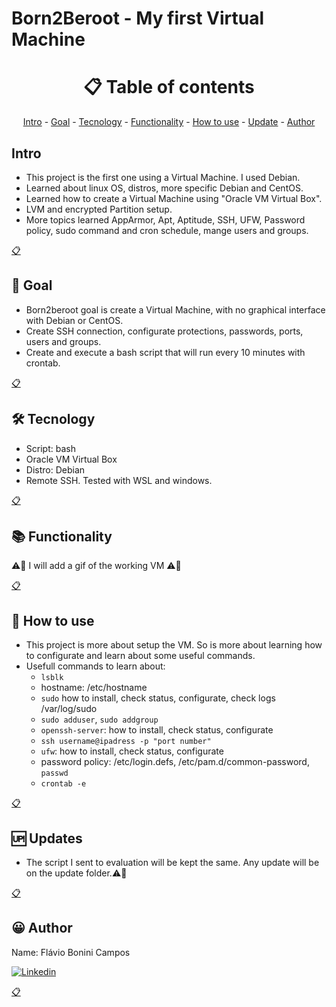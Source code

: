 # Born2Beroot - My first Virtual Machine

<h1 name ="content" align = "center">📋 Table of contents</h1>
<p align = "center">
  <a href = "#intro">Intro</a> -
  <a href = "#goal">Goal</a> -
  <a href = "#tec">Tecnology</a> -
  <a href = "#function">Functionality</a> -
  <a href = "#how">How to use</a> -
  <a href = "#update">Update</a> -
  <a href = "#author">Author</a>
</p>

<a name="intro"/> <h2> Intro </h2> </a>
- This project is the first one using a Virtual Machine. I used Debian.
- Learned about linux OS, distros, more specific Debian and CentOS.  
- Learned how to create a Virtual Machine using "Oracle VM Virtual Box".
- LVM and encrypted Partition setup.
- More topics learned AppArmor, Apt, Aptitude, SSH, UFW, Password policy, sudo command and cron schedule, mange users and groups.
<p></p>
<a href = "#content">📋</a>

<a name="goal"/> <h2> 🎯 Goal </h2> </a>
- Born2beroot goal is create a Virtual Machine, with no graphical interface with Debian or CentOS.
- Create SSH connection, configurate protections, passwords, ports, users and groups.
- Create and execute a bash script that will run every 10 minutes with crontab.
<p></p>
<a href = "#content">📋</a>

<a name="tec"/> <h2> 🛠️ Tecnology </h2> </a>
- Script: bash
- Oracle VM Virtual Box
- Distro: Debian
- Remote SSH. Tested with WSL and windows.
<p></p>
<a href = "#content">📋</a>

<a name="function"/> <h2> 📚 Functionality </h2> </a>

⚠️🚧 I will add a gif of the working VM ⚠️🚧

<p></p>
<a href = "#content">📋</a>

<a name="how"/> <h2> 📖 How to use </h2> </a>

- This project is more about setup the VM. So is more about learning how to configurate and learn about some useful commands.
- Usefull commands to learn about:
  - ```lsblk```
  - hostname: /etc/hostname
  - ```sudo``` how to install, check status, configurate, check logs /var/log/sudo
  - ```sudo adduser```, ```sudo addgroup``` 
  - ```openssh-server```: how to install, check status, configurate
  - ```ssh username@ipadress -p "port number"```
  - ```ufw```: how to install, check status, configurate
  - password policy: /etc/login.defs, /etc/pam.d/common-password, ```passwd```
  - ```crontab -e```

<p></p>
<a href = "#content">📋</a>

<a name="update"/> <h2> 🆙 Updates </h2> </a>
- The script I sent to evaluation will be kept the same. Any update will be on the update folder.⚠️🚧
<p></p>
<a href = "#content">📋</a>

<a name="author"/> <h2> 😀 Author </h2> </a>
Name: Flávio Bonini Campos
<p></p>

[![Linkedin](https://img.shields.io/badge/LinkedIn-0077B5?style=for-the-badge&logo=linkedin&logoColor=white)](https://www.linkedin.com/in/flaviobc88/)
<p></p>
<a href = "#content">📋</a>
<p></p>
